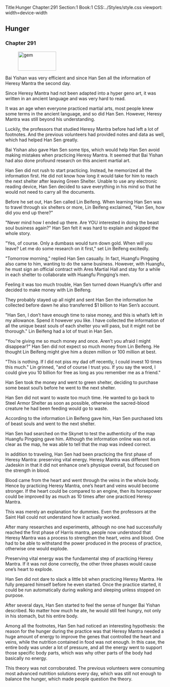 Title:Hunger 
Chapter:291 
Section:1 
Book:1 
CSS:../Styles/style.css 
viewport: width=device-width
  
## Hunger
### Chapter 291 
<figure>
	<img src="../Images/gem.gif" alt="gem" id="gem" width="120" height="60" />
</figure>
  

  
  Bai Yishan was very efficient and since Han Sen all the information of Heresy Mantra the second day.

Since Heresy Mantra had not been adapted into a hyper geno art, it was written in an ancient language and was very hard to read.

It was an age when everyone practiced martial arts, most people knew some terms in the ancient language, and so did Han Sen. However, Heresy Mantra was still beyond his understanding.

Luckily, the professors that studied Heresy Mantra before had left a lot of footnotes. And the previous volunteers had provided notes and data as well, which had helped Han Sen greatly.

Bai Yishan also gave Han Sen some tips, which would help Han Sen avoid making mistakes when practicing Heresy Mantra. It seemed that Bai Yishan had also done profound research on this ancient martial art.

Han Sen did not rush to start practicing. Instead, he memorized all the information first. He did not know how long it would take for him to reach the next shelter after leaving Green Shelter. Unable to use any electronic reading device, Han Sen decided to save everything in his mind so that he would not need to carry all the documents.

Before he set out, Han Sen called Lin Beifeng. When learning Han Sen was to travel through six shelters or more, Lin Beifeng exclaimed, "Han Sen, how did you end up there?"

"Never mind how I ended up there. Are YOU interested in doing the beast soul business again?" Han Sen felt it was hard to explain and skipped the whole story.

"Yes, of course. Only a dumbass would turn down gold. When will you leave? Let me do some research on it first," set Lin Beifeng excitedly.

"Tomorrow morning," replied Han Sen casually. In fact, Huangfu Pingqing also came to him, wanting to do the same business. However, with Huangfu, he must sign an official contract with Ares Martial Hall and stay for a while in each shelter to collaborate with Huangfu Pingqing’s men.

Feeling it was too much trouble, Han Sen turned down Huangfu’s offer and decided to make money with Lin Beifeng.

They probably stayed up all night and sent Han Sen the information he collected before dawn he also transferred $1 billion to Han Sen’s account.

"Han Sen, I don’t have enough time to raise money, and this is what’s left in my allowance. Spend it however you like. I have collected the information of all the unique beast souls of each shelter you will pass, but it might not be thorough." Lin Beifeng had a lot of trust in Han Sen.

"You’re giving me so much money and once. Aren’t you afraid I might disappear?" Han Sen did not expect so much money from Lin Beifeng. He thought Lin Beifeng might give him a dozen million or 100 million at best.

"This is nothing. If I did not piss my dad off recently, I could invest 10 times this much." Lin grinned, "and of course I trust you. If you say the word, I could give you 10 billion for free as long as you remember me as a friend."

Han Sen took the money and went to green shelter, deciding to purchase some beast soul’s before he went to the next shelter.

Han Sen did not want to waste too much time. He wanted to go back to Steel Armor Shelter as soon as possible, otherwise the sacred-blood creature he had been feeding would go to waste.

According to the information Lin Beifeng gave him, Han Sen purchased lots of beast souls and went to the next shelter.

Han Sen had searched on the Skynet to test the authenticity of the map Huangfu Pingqing gave him. Although the information online was not as clear as the map, he was able to tell that the map was indeed correct.

In addition to traveling, Han Sen had been practicing the first phase of Heresy Mantra: preserving vital energy. Heresy Mantra was different from Jadeskin in that it did not enhance one’s physique overall, but focused on the strength in blood.

Blood came from the heart and went through the veins in the whole body. Hence by practicing Heresy Mantra, one’s heart and veins would become stronger. If the heart could be compared to an engine, then its horsepower could be improved by as much as 10 times after one practiced Heresy Mantra.

This was merely an explanation for dummies. Even the professors at the Saint Hall could not understand how it actually worked.

After many researches and experiments, although no one had successfully reached the first phase of Harris mantra, people now understood that Heresy Mantra was a process to strengthen the heart, veins and blood. One had to be able to withstand the power produced in the process of practice, otherwise one would explode.

Preserving vital energy was the fundamental step of practicing Heresy Mantra. If it was not done correctly, the other three phases would cause one’s heart to explode.

Han Sen did not dare to slack a little bit when practicing Heresy Mantra. He fully prepared himself before he even started. Once the practice started, it could be run automatically during walking and sleeping unless stopped on purpose.

After several days, Han Sen started to feel the sense of hunger Bai Yishan described. No matter how much he ate, he would still feel hungry, not only in his stomach, but his entire body.

Among all the footnotes, Han Sen had noticed an interesting hypothesis: the reason for the hunger during the practice was that Heresy Mantra needed a huge amount of energy to improve the genes that controlled the heart and veins, while the nutrition contained in food was not enough. In this case, the entire body was under a lot of pressure, and all the energy went to support those specific body parts, which was why other parts of the body had basically no energy.

This theory was not corroborated. The previous volunteers were consuming most advanced nutrition solutions every day, which was still not enough to balance the hunger, which made people question the theory.
